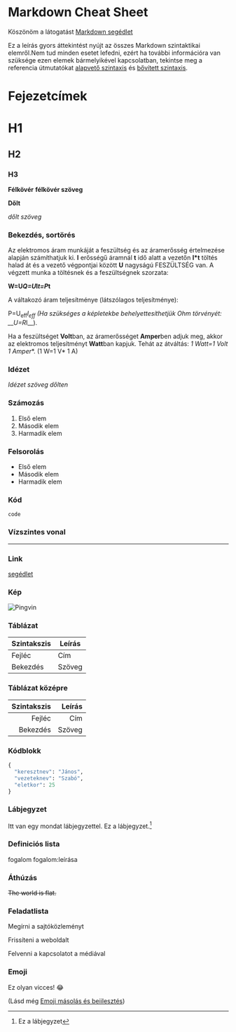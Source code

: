 # __Markdown Cheat Sheet__

Köszönöm a látogatást [Markdown segédlet](https://www.markdownguide.org!)

Ez a leírás gyors áttekintést nyújt az összes Markdown szintaktikai elemről.Nem tud minden esetet lefedni, ezért ha további információra van szüksége ezen elemek bármelyikével kapcsolatban, tekintse meg a referencia útmutatókat [alapvető szintaxis](https://www.markdownguide.org/basic-syntax/) és [bővített szintaxis](https://www.markdownguide.org/extended-syntax/).

# Fejezetcímek
# H1
## H2
### H3
__Félkövér__
**félkövér szöveg**

**Dőlt**

*dőlt szöveg*
### **Bekezdés, sortörés**
Az elektromos áram munkáját a feszültség és az áramerősség értelmezése alapján számíthatjuk ki. **I** erősségű áramnál **t** idő alatt a vezetőn __I*t__ töltés halad át és a vezető végpontjai között **U** nagyságú FESZÜLTSÉG van. A végzett munka a töltésnek és a feszültségnek szorzata: 

**W=U*Q=U*I*t=P*t**

A váltakozó áram teljesítménye (látszólagos teljesítménye):

P=U<sub>eff</sub>*I<sub>eff</sub> (Ha szükséges a képletekbe behelyettesíthetjük Ohm törvényét: __U=R*I__).

 Ha a feszültséget **Volt**ban, az áramerősséget **Amper**ben adjuk meg, akkor az elektromos teljesítményt **Watt**ban kapjuk.
Tehát az átváltás: **1 Watt=1 Volt* 1 Amper**. (1 W=1 V* 1 A)

### Idézet
*Idézet szöveg dőlten*

### Számozás
1. Első elem
2. Második elem
3. Harmadik elem

### Felsorolás
- Első elem
- Második elem
- Harmadik elem

### Kód
`code`

### Vízszintes vonal
------
### Link
[segédlet](https://www.markdownguide.org)

### Kép

![Pingvin](https://www.markdownguide.org/assets/images/tux.png "Pingvin")

### Táblázat

|**Szintakszis**|Leírás|
|------------|--------|
|Fejléc| Cím|
|Bekezdés| Szöveg|
### Táblázat középre

|**Szintakszis**| Leírás|
|---------:|------:|
|Fejléc| Cím|
|Bekezdés |Szöveg|

### Kódblokk
```python
{
  "keresztnev": "János",
  "vezeteknev": "Szabó",
  "eletkor": 25
}
```
### Lábjegyzet

Itt van egy mondat lábjegyzettel.
Ez a lábjegyzet.[^1]

### Definiciós lista
fogalom
fogalom:leírása

### Áthúzás

~~The world is flat.~~

### Feladatlista

Megírni a sajtóközleményt

Frissíteni a weboldalt

Felvenni a kapcsolatot a médiával

### Emoji
Ez olyan vicces! :joy:

(Lásd még [Emoji másolás és beiilesztés](https://www.markdownguide.org/extended-syntax/#copying-and-pasting-emoji))

[^1]: Ez a lábjegyzet